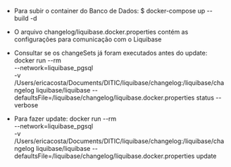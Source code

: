 - Para subir o container do Banco de Dados:
$ docker-compose up --build -d

- O arquivo changelog/liquibase.docker.properties contém as configurações para comunicação com o Liquibase

- Consultar se os changeSets já foram executados antes do update:
docker run --rm \
--network=liquibase_pgsql \
-v /Users/ericacosta/Documents/DITIC/liquibase/changelog:/liquibase/changelog liquibase/liquibase --defaultsFile=/liquibase/changelog/liquibase.docker.properties status --verbose

- Para fazer update:
docker run --rm \
--network=liquibase_pgsql \
-v /Users/ericacosta/Documents/DITIC/liquibase/changelog:/liquibase/changelog liquibase/liquibase --defaultsFile=/liquibase/changelog/liquibase.docker.properties update

